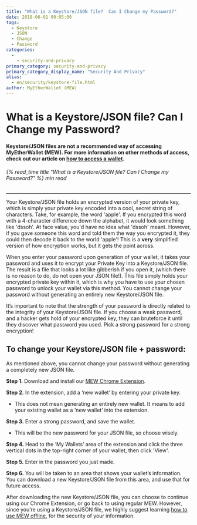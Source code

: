 ```yaml
---
title: "What is a Keystore/JSON file?  Can I Change my Password?"
date: 2018-06-01 00:05:00
tags:
  - Keystore
  - JSON
  - Change
  - Password
categories:
  - 
    - security-and-privacy
primary_category: security-and-privacy
primary_category_display_name: "Security And Privacy"
alias:
  - en/security/keystore-file.html
author: MyEtherWallet (MEW)
---
```


# **What is a Keystore/JSON file?  Can I Change my Password?**

#### **Keystore/JSON files are not a recommended way of accessing MyEtherWallet (MEW).  For more information on other methods of access, check out our article on [how to access a wallet](/@@@@@@/getting-started/how-to-access-your-wallet/).**

###### {% read_time title "What is a Keystore/JSON file? Can I Change my Password?" %} min read

* * *

Your Keystore/JSON file holds an encrypted version of your private key, which is simply your private key encoded into a cool, secret string of characters. Take, for example, the word 'apple'. If you encrypted this word with a 4-character difference down the alphabet, it would look something like 'dssoh'. At face value, you'd have no idea what 'dssoh' meant. However, if you gave someone this word and told them the way you encrypted it, they could then decode it back to the world 'apple'! This is a **very** simplified version of how encryption works, but it gets the point across.

When you enter your password upon generation of your wallet, it takes your password and uses it to encrypt your Private Key into a Keystore/JSON file. The result is a file that looks a lot like gibberish if you open it, (which there is no reason to do, do not open your JSON file!). This file simply holds your encrypted private key within it, which is why you have to use your chosen password to unlock your wallet via this method. You cannot change your password without generating an entirely new Keystore/JSON file.

It’s important to note that the strength of your password is directly related to the integrity of your Keystore/JSON file. If you choose a weak password, and a hacker gets hold of your encrypted key, they can bruteforce it until they discover what password you used. Pick a strong password for a strong encryption!

## **To change your Keystore/JSON file + password:**

As mentioned above, you cannot change your password without generating a completely new JSON file.

**Step 1.** Download and install our [MEW Chrome Extension](https://chrome.google.com/webstore/detail/myetherwallet/nlbmnnijcnlegkjjpcfjclmcfggfefdm?hl=en).

**Step 2.** In the extension, add a ‘new wallet’ by entering your private key.

-   This does not mean generating an entirely new wallet. It means to add your existing wallet as a ‘new wallet’ into the extension.

**Step 3.** Enter a strong password, and save the wallet.

-   This will be the new password for your JSON file, so choose wisely.

**Step 4.** Head to the ‘My Wallets’ area of the extension and click the three vertical dots in the top-right corner of your wallet, then click 'View'.

**Step 5.** Enter in the password you just made.

**Step 6.** You will be taken to an area that shows your wallet’s information. You can download a new Keystore/JSON file from this area, and use that for future access.

After downloading the new Keystore/JSON file, you can choose to continue using our Chrome Extension, or go back to using regular MEW. However, since you’re using a Keystore/JSON file, we highly suggest learning [how to use MEW offline](/@@@@@@/offline/offline-mew-looks-weird/), for the security of your information.

